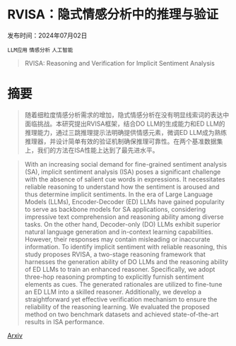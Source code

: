 # RVISA：隐式情感分析中的推理与验证

发布时间：2024年07月02日

`LLM应用` `情感分析` `人工智能`

> RVISA: Reasoning and Verification for Implicit Sentiment Analysis

# 摘要

> 随着细粒度情感分析需求的增加，隐式情感分析在没有明显线索词的表达中面临挑战。本研究提出RVISA框架，结合DO LLM的生成能力和ED LLM的推理能力，通过三跳推理提示法明确提供情感元素，微调ED LLM成为熟练推理器，并设计简单有效的验证机制确保推理可靠性。在两个基准数据集上，我们的方法在ISA性能上达到了最先进水平。

> With an increasing social demand for fine-grained sentiment analysis (SA), implicit sentiment analysis (ISA) poses a significant challenge with the absence of salient cue words in expressions. It necessitates reliable reasoning to understand how the sentiment is aroused and thus determine implicit sentiments. In the era of Large Language Models (LLMs), Encoder-Decoder (ED) LLMs have gained popularity to serve as backbone models for SA applications, considering impressive text comprehension and reasoning ability among diverse tasks. On the other hand, Decoder-only (DO) LLMs exhibit superior natural language generation and in-context learning capabilities. However, their responses may contain misleading or inaccurate information. To identify implicit sentiment with reliable reasoning, this study proposes RVISA, a two-stage reasoning framework that harnesses the generation ability of DO LLMs and the reasoning ability of ED LLMs to train an enhanced reasoner. Specifically, we adopt three-hop reasoning prompting to explicitly furnish sentiment elements as cues. The generated rationales are utilized to fine-tune an ED LLM into a skilled reasoner. Additionally, we develop a straightforward yet effective verification mechanism to ensure the reliability of the reasoning learning. We evaluated the proposed method on two benchmark datasets and achieved state-of-the-art results in ISA performance.

[Arxiv](https://arxiv.org/abs/2407.02340)